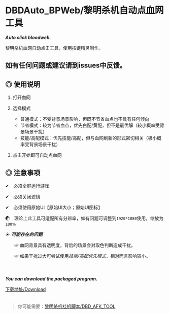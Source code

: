 # DBDAuto_BPWeb/黎明杀机自动点血网工具
***Auto click  bloodweb.***  
  
黎明杀机血网自动点击工具，使用按键精灵制作。  
  
      
        
## 如有任何问题或建议请到issues中反馈。
  
## ◎ 使用说明  

1. 打开血网  
  
2. 选择模式   
    - 普通模式：不受背景场景影响，但既不节省血点也不具有任何倾向  
    - 节省模式：较为节省血点，优先白配/黄配，但不是最优解（较小概率受背景场景干扰）  
    - 技能/高配模式：优先技能/高配，但与血网刷新的形式密切相关（极小概率受背景场景干扰）  
  
3. 点击开始即可自动点血网  
  
  
## ◎ 注意事项  

✔　必须全屏运行游戏  
  
✔　必须关闭滤镜  
  
✔　必须使用原始UI【原始UI大小；原始UI图标】　 
      
☯　理论上此工具可适配所有分辨率，如有问题可调整到`1920*1080`使用，缩放为`100％`   
  
☀ ***可能存在的问题***  
  
　　☞ 血网背景具有透明度，背后的场景会对取色判断造成干扰。  
   
　　☞ 如果干扰过大可尝试使用*技能/高配优先模式*，相对而言影响较小。  
　  
　  
     
***You can download the packaged program.***  

[下载地址/Download](https://github.com/WKhistory/DBDAuto_BPWeb/releases)  
　　
  
> 你可能需要：[黎明杀机挂机脚本/DBD_AFK_TOOL](https://github.com/maskrs/DBD_AFK_TOOL/releases)　　
　　
  
